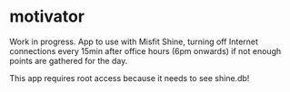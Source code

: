 motivator
=========

Work in progress. App to use with Misfit Shine, turning off Internet connections every 15min after office hours (6pm onwards) if not enough points are gathered for the day.

This app requires root access because it needs to see shine.db!
